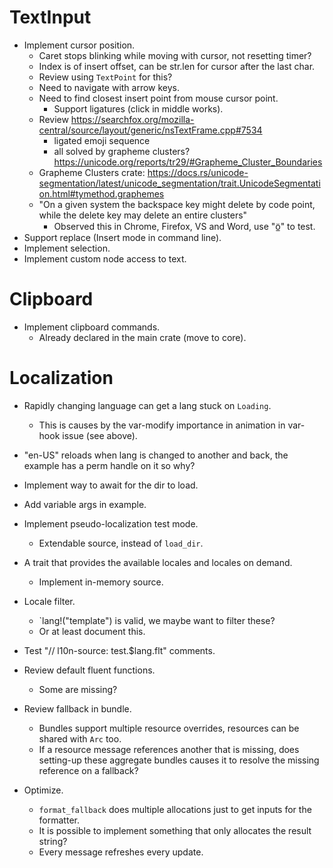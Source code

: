# TextInput

* Implement cursor position.
    - Caret stops blinking while moving with cursor, not resetting timer?
    - Index is of insert offset, can be str.len for cursor after the last char.
    - Review using `TextPoint` for this?
    - Need to navigate with arrow keys.
    - Need to find closest insert point from mouse cursor point.
        - Support ligatures (click in middle works).
    - Review https://searchfox.org/mozilla-central/source/layout/generic/nsTextFrame.cpp#7534
        - ligated emoji sequence
        - all solved by grapheme clusters? https://unicode.org/reports/tr29/#Grapheme_Cluster_Boundaries
    - Grapheme Clusters crate: https://docs.rs/unicode-segmentation/latest/unicode_segmentation/trait.UnicodeSegmentation.html#tymethod.graphemes
    - "On a given system the backspace key might delete by code point, while the delete key may delete an entire clusters"
        - Observed this in Chrome, Firefox, VS and Word, use "ö̲" to test.
* Support replace (Insert mode in command line).
* Implement selection.
* Implement custom node access to text.

# Clipboard

* Implement clipboard commands.
    - Already declared in the main crate (move to core).

# Localization

* Rapidly changing language can get a lang stuck on `Loading`.
    - This is causes by the var-modify importance in animation in var-hook issue (see above).
* "en-US" reloads when lang is changed to another and back, the example has a perm handle on it so why?

* Implement way to await for the dir to load.

* Add variable args in example.

* Implement pseudo-localization test mode.
    - Extendable source, instead of `load_dir`.
* A trait that provides the available locales and locales on demand.
    - Implement in-memory source.
* Locale filter.
    - `lang!("template") is valid, we maybe want to filter these?
    - Or at least document this.

* Test "// l10n-source: test.$lang.flt" comments.

* Review default fluent functions.
    - Some are missing?
* Review fallback in bundle.
    - Bundles support multiple resource overrides, resources can be shared with `Arc` too.
    - If a resource message references another that is missing, does setting-up these aggregate bundles causes
      it to resolve the missing reference on a fallback?
 
* Optimize.
    - `format_fallback` does multiple allocations just to get inputs for the formatter.
    - It is possible to implement something that only allocates the result string?
    - Every message refreshes every update.
